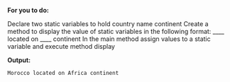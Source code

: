 **For you to do:**

Declare two static variables to hold
country name
continent
Create a method to display the value of static variables in the following format:
____ located on ____ continent
In the main method assign values to a static variable and execute method display

**Output:**

```
Morocco located on Africa continent
```